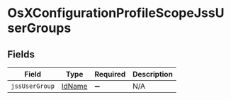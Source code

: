 # OsXConfigurationProfileScopeJssUserGroups


## Fields

| Field                                   | Type                                    | Required                                | Description                             |
| --------------------------------------- | --------------------------------------- | --------------------------------------- | --------------------------------------- |
| `jssUserGroup`                          | [IdName](../../models/shared/idname.md) | :heavy_minus_sign:                      | N/A                                     |